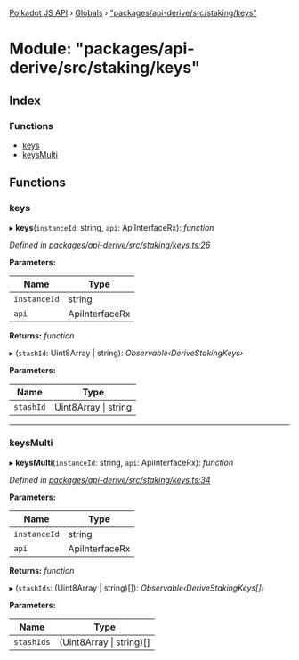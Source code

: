 [Polkadot JS API](../README.md) › [Globals](../globals.md) › ["packages/api-derive/src/staking/keys"](_packages_api_derive_src_staking_keys_.md)

# Module: "packages/api-derive/src/staking/keys"

## Index

### Functions

* [keys](_packages_api_derive_src_staking_keys_.md#keys)
* [keysMulti](_packages_api_derive_src_staking_keys_.md#keysmulti)

## Functions

###  keys

▸ **keys**(`instanceId`: string, `api`: ApiInterfaceRx): *function*

*Defined in [packages/api-derive/src/staking/keys.ts:26](https://github.com/polkadot-js/api/blob/4596e434d/packages/api-derive/src/staking/keys.ts#L26)*

**Parameters:**

Name | Type |
------ | ------ |
`instanceId` | string |
`api` | ApiInterfaceRx |

**Returns:** *function*

▸ (`stashId`: Uint8Array | string): *Observable‹DeriveStakingKeys›*

**Parameters:**

Name | Type |
------ | ------ |
`stashId` | Uint8Array &#124; string |

___

###  keysMulti

▸ **keysMulti**(`instanceId`: string, `api`: ApiInterfaceRx): *function*

*Defined in [packages/api-derive/src/staking/keys.ts:34](https://github.com/polkadot-js/api/blob/4596e434d/packages/api-derive/src/staking/keys.ts#L34)*

**Parameters:**

Name | Type |
------ | ------ |
`instanceId` | string |
`api` | ApiInterfaceRx |

**Returns:** *function*

▸ (`stashIds`: (Uint8Array | string)[]): *Observable‹DeriveStakingKeys[]›*

**Parameters:**

Name | Type |
------ | ------ |
`stashIds` | (Uint8Array &#124; string)[] |
